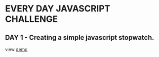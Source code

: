 #  EVERY DAY JAVASCRIPT CHALLENGE
## DAY 1 - Creating a simple javascript stopwatch. 
view [demo](https://github.com/andiahmadyusup-id.github.io/stopwatchjs)
